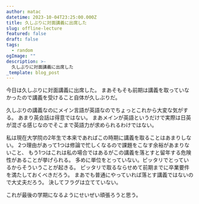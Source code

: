 ```yaml
---
author: matac
datetime: 2023-10-04T23:25:00.000Z
title: 久しぶりに対面講義に出席した
slug: offline-lecture
featured: false
draft: false
tags:
  - random
ogImage: ""
description: >-
  久しぶりに対面講義に出席した
_template: blog_post
---
```


今日は久しぶりに対面講義に出席した。
まあそもそも前期は講義を取っていなかったので講義を受けること自体が久しぶりだ。

久しぶりの講義なのにメイン言語が英語なのでちょっとこれから大変な気がする。
あまり英会話は得意ではない。
まあメインが英語というだけで実際は日英が混ざる感じなのでそこまで英語力が求められるわけではない。

私は現在大学院の2年生で本来であればこの時期に講義を取ることはあまりしない。
2つ理由があって1つは修論で忙しくなるので課題をこなす余裕があまりないこと、
もう1つはこれは私の場合ではあるがこの講義を落とすと留年する危険性があることが挙げられる。
多めに単位をとっていない。ピッタリでとっているからそういうことが起きる。
ピッタリで取るならせめて前期までに卒業要件を満たしておくべきだろう。
まあでも普通にやっていれば落とす講義ではないので大丈夫だろう。
決してフラグは立てていない。

これが最後の学期になるようにせいぜい頑張ろうと思う。